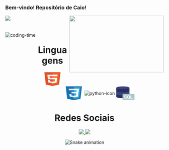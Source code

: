 ### Bem-vindo! Repositório de Caio!
<div>
  
  <img  height="180em" src="https://github-readme-stats.vercel.app/api?username=Caiopertav&show_icons=true&theme=react&include_all_commits=true&count_private=true"/>
  <img align="right" width="300em" height="180em" src="https://github-readme-stats.vercel.app/api/top-langs/?username=Caiopertav&layout=compact&langs_count=16&theme=react"/>
</div>
<br>

<div  align="center"> 
  <div style="display: inline_block"><br>
    <img align="left" height="250" alt="coding-time" src="code.gif">
    <h1 align="center">Linguagens</h1>
    <img align="center" height="45" width="60" alt="html-icon" src="https://raw.githubusercontent.com/devicons/devicon/master/icons/html5/html5-original.svg">
    <img align="center" height="45" width="60" alt="css-icon" src="https://raw.githubusercontent.com/devicons/devicon/master/icons/css3/css3-original.svg">
    <img align="center" height="45" width="60" alt="python-icon" src="https://cdn.jsdelivr.net/gh/devicons/devicon/icons/python/python-original-wordmark.svg">
    <img align="center" height="45" width="60" alt="python-icon" src="img/servidor-sql.png">
   </div>
    
  
  <h1 align="center">Redes Sociais</h1>
    <a href = "mailto: caio_cpertav@poli.ufrj.br">
      <img  src="https://img.shields.io/badge/Gmail-D14836?style=for-the-badge&logo=gmail&logoColor=white">
    </a>
    <a href = "https://www.linkedin.com/in/luigi-gottardello-fonseca-44651a205/">
      <img  src="https://img.shields.io/badge/LinkedIn-0077B5?style=for-the-badge&logo=linkedin&logoColor=white">
    </a>
    
  
![Snake animation](https://github.com/Caiopertav/Caiopertav/blob/output/github-contribution-grid-snake.svg)
